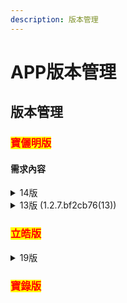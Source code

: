 ```yaml
---
description: 版本管理
---
```


# APP版本管理

## 版本管理

### <mark style="color:red;">寶儷明版</mark>

#### 需求內容

<details>

<summary>14版</summary>

包含需求：

1. SR001 時間校正機制
2. SR002 優化處理cmd機制
3. SR003 Log 優化
4. APP設備資料回傳後台
5. APP版本更新API多傳設備ID及車號

</details>

<details>

<summary>13版 (1.2.7.bf2cb76(13))</summary>



業者偶而會反應時間顯示不正確的情況，原因是沒有網路的情況下無法完成NTP校時，討論後決定以can時間來當校時備援&#x20;

1. 優先序：NTP校準時間 > canbus廣播時間 > 本地系統時間&#x20;
2. 網路校時當主要的機制&#x20;
3. can當校時備援&#x20;
4. 頻率：開啟APP後持續一直listen，直到抓到時間並完成補充校時程序即停止&#x20;
5. CAN校時方式：判斷can抓到的時間，&#x20;
   1. 若與我們目前的系統時間為同一日，就不更新(代表網路校時過了，或時間已經是正確的)，&#x20;
   2. 若否，則更新系統時間&#x20;
6. 預設不顯示時間，透過can校時程序完成後才顯示時間 7.離線模式下也依同邏輯顯示時間

</details>



### <mark style="color:red;">立皓版</mark>

<details>

<summary>19版</summary>

1. APP設備資料回傳後台 (測試通過)
2. APP版本更新API多傳設備ID及車號 (測試通過)

</details>



### <mark style="color:red;">寶錄版</mark>

